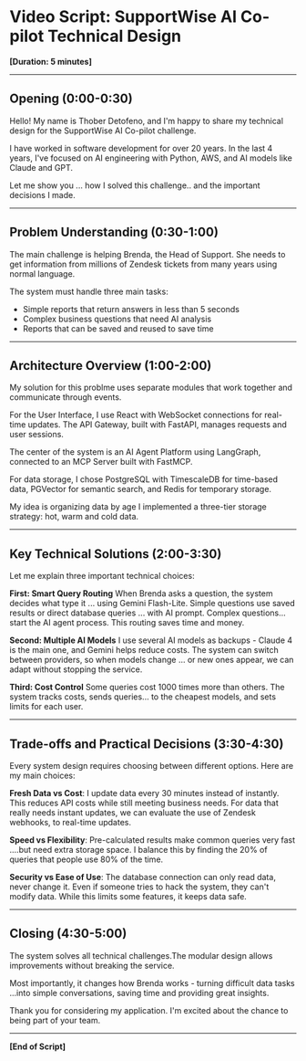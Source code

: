 
# Video Script: SupportWise AI Co-pilot Technical Design

**[Duration: 5 minutes]**

---

## Opening (0:00-0:30)

Hello! My name is Thober Detofeno, and I'm happy to share my technical design for the SupportWise AI Co-pilot challenge.

I have worked in software development for over 20 years. In the last 4 years, I've focused on AI engineering with Python, AWS, and AI models like Claude and GPT.

Let me show you ... how I solved this challenge.. and the important decisions I made.

---

## Problem Understanding (0:30-1:00)

The main challenge is helping Brenda, the Head of Support. She needs to get information from millions of Zendesk tickets from many years using normal language.

The system must handle three main tasks:
- Simple reports that return answers in less than 5 seconds
- Complex business questions that need AI analysis
- Reports that can be saved and reused to save time

---

## Architecture Overview (1:00-2:00)

My solution for this problme uses separate modules that work together and communicate through events.

For the User Interface, I use React with WebSocket connections for real-time updates. The API Gateway, built with FastAPI, manages requests and user sessions.

The center of the system is an AI Agent Platform using LangGraph, connected to an MCP Server built with FastMCP. 

For data storage, I chose PostgreSQL with TimescaleDB for time-based data, PGVector for semantic search, and Redis for temporary storage.

My idea is organizing data by age I implemented a three-tier storage strategy: hot, warm and cold data.

---

## Key Technical Solutions (2:00-3:30)

Let me explain three important technical choices:

**First: Smart Query Routing**
When Brenda asks a question, the system decides what type it ... using Gemini Flash-Lite. Simple questions use saved results or direct database queries ... with AI prompt. Complex questions... start the AI agent process. This routing saves time and money.

**Second: Multiple AI Models**
I use several AI models as backups - Claude 4 is the main one, and Gemini helps reduce costs. The system can switch between providers, so when models change ... or new ones appear, we can adapt without stopping the service.

**Third: Cost Control**
Some queries cost 1000 times more than others. The system tracks costs, sends queries... to the cheapest models, and sets limits for each user.

---

## Trade-offs and Practical Decisions (3:30-4:30)

Every system design requires choosing between different options. Here are my main choices:

**Fresh Data vs Cost**: I update data every 30 minutes instead of instantly. This reduces API costs while still meeting business needs. For data that really needs instant updates,  we can evaluate the use of Zendesk webhooks, to real-time updates.

**Speed vs Flexibility**: Pre-calculated results make common queries very fast ....but need extra storage space. I balance this by finding the 20% of queries that people use 80% of the time.

**Security vs Ease of Use**: The database connection can only read data, never change it. Even if someone tries to hack the system, they can't modify data. While this limits some features, it keeps data safe.

---

## Closing (4:30-5:00)

The system solves all technical challenges.The modular design allows improvements without breaking the service.

Most importantly, it changes how Brenda works - turning difficult data tasks ...into simple conversations, saving time and providing great insights.

Thank you for considering my application. I'm excited about the chance to being part of your team. 


---

**[End of Script]**
